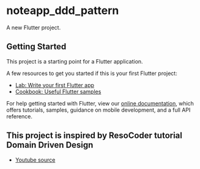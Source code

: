 # noteapp_ddd_pattern

A new Flutter project.

## Getting Started

This project is a starting point for a Flutter application.

A few resources to get you started if this is your first Flutter project:

- [Lab: Write your first Flutter app](https://flutter.dev/docs/get-started/codelab)
- [Cookbook: Useful Flutter samples](https://flutter.dev/docs/cookbook)

For help getting started with Flutter, view our
[online documentation](https://flutter.dev/docs), which offers tutorials,
samples, guidance on mobile development, and a full API reference.

## This project is inspired by ResoCoder tutorial Domain Driven Design
- [Youtube source](https://www.youtube.com/watch?v=jNF48xIfnq8&list=PLB6lc7nQ1n4iS5p-IezFFgqP6YvAJy84U)
